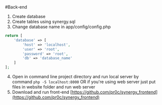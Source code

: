 #Back-end
1. Create database
2. Create tables using synergy.sql
3. Change database name in app/config/config.php
```php
return [
    'database' => [
        'host' => 'localhost',
        'user' => 'root',
        'password' => 'root',
        'db' => 'database_name'
    ]
];
```
4. Open in command line project directory and run local server by command
`php -S localhost:8000`
OR if you're using web server just put files in website folder and run web server
5. Download and run front-end [https://github.com/pr0c/synergy_frontend](https://github.com/pr0c/synergy_frontend)
